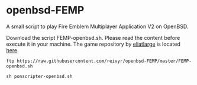 # openbsd-FEMP
A small script to play Fire Emblem Multiplayer Application V2 on OpenBSD.

Download the script FEMP-openbsd.sh. Please read the content before execute it in your machine. The game repository by [eliatlarge](https://github.com/eliatlarge) is located [here](https://github.com/eliatlarge/FEMultiPlayer-V2).


`ftp https://raw.githubusercontent.com/reivyr/openbsd-FEMP/master/FEMP-openbsd.sh`


`sh ponscripter-openbsd.sh`
